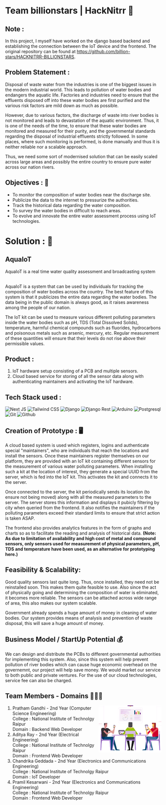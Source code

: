 # **Team billionstars | HackNitrr** :briefcase:

## Note : 
In this project, I myself have worked on the django based backend and establishing the connection between the IoT device and the frontend. The original repository can be found at https://github.com/billion-stars/HACKNITRR-BILLIONSTARS.

## Problem Statement :
Disposal of waste water from the industries is one of the biggest issues in the modern industrial world. This leads to pollution of water bodies and endangers the aquatic life. Factories and industries need to ensure that the effluents disposed off into these water bodies are first purified and the various risk factors are mild down as much as possible. 

However, due to various factors, the discharge of waste into river bodies is not monitored and leads to devastation of the aquatic environment. Thus, it is one of the needs of the time, to ensure that these water bodies are monitored and measured for their purity, and the governmental standards regarding the disposal of industrial effluents strictly followed. In some places, where such monitoring is performed, is done manually and thus it is neither reliable nor a scalable approach.

Thus, we need some sort of modernised solution that can be easily scaled across large areas and possibly the entire country to ensure pure water across our nation rivers.

## Objectives : :notebook_with_decorative_cover:
- To monitor the composition of water bodies near the discharge site.
- Publicize the data to the internet to pressurize the authorities.
- Track the historical data regarding the water composition.
- To survey the water bodies in difficult to reach areas.
- To evolve and innovate the entire water assessment process using IoT technologies.

# **Solution :**  	:key:

## **AquaIoT**
AquaIoT is a real time water quality assessment and broadcasting system <br> <br>

AquaIoT is a system that can be used by individuals for tracking the composition of water bodies across the country. The best feature of this system is that it publicizes the entire data regarding the water bodies. The data being in the public domain is always good, as it raises awareness among the people of our nation. 

The IoT kit can be used to measure various different polluting parameters inside the water bodies such as pH, TDS (Total Dissolved Solids), temperature, harmful chemical compounds such as fluorides, hydrocarbons and poisonous metals such as arsenic, mercury, etc. Regular measurement of these quantities will ensure that their levels do not rise above their permissible values.

## Product :
1. IoT hardware setup consisting of a PCB and multiple sensors.
2. Cloud based service for storing of all the sensor data along with authenticating maintainers and activating the IoT hardware.

## Tech Stack used : 
![Next JS](https://img.shields.io/badge/next.js-000000?style=for-the-badge&logo=nextdotjs&logoColor=white)
![Tailwind CSS](https://img.shields.io/badge/Tailwind_CSS-38B2AC?style=for-the-badge&logo=tailwind-css&logoColor=white)
![Django](https://img.shields.io/badge/Django-092E20?style=for-the-badge&logo=django&logoColor=green)
![Django Rest](https://img.shields.io/badge/django%20rest-ff1709?style=for-the-badge&logo=django&logoColor=white)
![Arduino](https://img.shields.io/badge/Arduino-00979D?style=for-the-badge&logo=Arduino&logoColor=white)
![Postgresql](https://img.shields.io/badge/PostgreSQL-316192?style=for-the-badge&logo=postgresql&logoColor=white)
![Git](https://img.shields.io/badge/GIT-E44C30?style=for-the-badge&logo=git&logoColor=white)
![Github](https://img.shields.io/badge/GitHub-100000?style=for-the-badge&logo=github&logoColor=white)

## Creation of Prototype : :desktop_computer:
A cloud based system is used which registers, logins and authenticate special "maintainers", who are individuals that reach the locations and install the sensors. Once these maintainers register themselves on our platform, they are provided with an IoT kit containing different sensors for the measurement of various water polluting parameters. When installing such a kit at the location of interest, they generate a special UUID from the server, which is fed into the IoT kit. This activates the kit and connects it to the server.

Once connected to the server, the kit periodically sends its location (to ensure not being moved) along with all the measured parameters to the server. The server stores this information and displays it pubicly filtering by city when queried from the frontend. It also notifies the maintainers if the polluting parameters exceed their standard limits to ensure that strict action is taken ASAP.

The frontend also provides analytics features in the form of graphs and charts so as to facilitate the reading and analysis of historical data.
**(Note: As due to limitation of availability and high cost of metal and compound sensors, only sensors used for measurement of physical parameters, pH, TDS and temperature have been used, as an alternative for prototyping here.)**

## Feasibility & Scalability:
Good quality sensors last quite long. Thus, once installed, they need not be reinstalled soon. This makes them quite feasible to use. Also since the act of physically going and determining the composition of water is eliminated, it becomes more reliable. The sensors can be attached across wide range of area, this also makes our system scalable. 

Government already spends a huge amount of money in cleaning of water bodies. Our system provides means of analysis and prevention of waste disposal, this will save a huge amount of money.

## Business Model / StartUp Potential  	:moneybag:
We can design and distribute the PCBs to different governmental authorities for implementing this system. Also, since this system will help prevent pollution of river bodies which can cause huge economic overhead on the governemnt, our project will help save money. We would market our service to both public and private ventures. For the use of our cloud technologies, service fee can also be charged.

## Team Members - Domains :family_man_boy_boy:
<img align="right" src="https://github.com/amandewatnitrr/evolution-hacknitr/blob/main/imgs/desk-loop.gif" width="40%"/>

1. Pratham Gandhi - 2nd Year (Computer Science Engineering)  
College : National Institute of Technolgy Raipur  
Domain : Backend Web Developer
2. Aditya Ray - 2nd Year (Electrical Engineering)  
College : National Institute of Technolgy Raipur  
Domain : Frontend Web Developer
3. Chandrika Geddada - 2nd Year (Electronics and Communications Engineering)  
College : National Institute of Technolgy Raipur  
Domain : IoT Developer
4. Pramil Kesarwani - 2nd Year (Electronics and Communications Engineering)  
College : National Institute of Technolgy Raipur  
Domain : Frontend Web Developer
